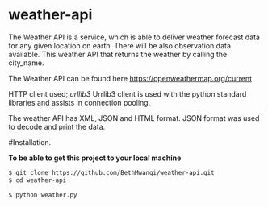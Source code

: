 # weather-api

The Weather API is a service, which is able to deliver weather forecast data for any given location on earth. There will be also observation data available. This weather API that returns the weather by calling the city_name.


The Weather API can be found here https://openweathermap.org/current 

HTTP client used;
*urllib3* 
Urrlib3 client is used with the python standard libraries and assists in connection pooling.

The weather API has XML, JSON and HTML format. JSON format was used to decode and print the data.

#Installation.

**To be able to get this project to your local machine**


```sh
$ git clone https://github.com/BethMwangi/weather-api.git
$ cd weather-api

$ python weather.py










